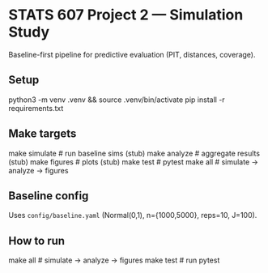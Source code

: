 # STATS 607 Project 2 — Simulation Study
Baseline-first pipeline for predictive evaluation (PIT, distances, coverage).

## Setup
python3 -m venv .venv && source .venv/bin/activate
pip install -r requirements.txt

## Make targets
make simulate   # run baseline sims (stub)
make analyze    # aggregate results (stub)
make figures    # plots (stub)
make test       # pytest
make all        # simulate → analyze → figures


## Baseline config
Uses `config/baseline.yaml` (Normal(0,1), n={1000,5000}, reps=10, J=100).

## How to run
make all   # simulate → analyze → figures
make test  # run pytest
